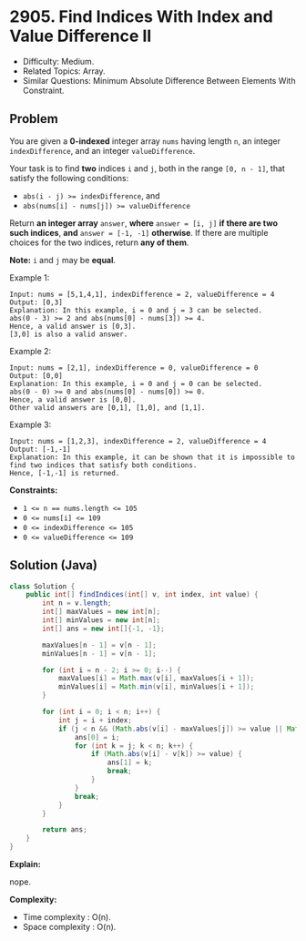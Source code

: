 # 2905. Find Indices With Index and Value Difference II

- Difficulty: Medium.
- Related Topics: Array.
- Similar Questions: Minimum Absolute Difference Between Elements With Constraint.

## Problem

You are given a **0-indexed** integer array `nums` having length `n`, an integer `indexDifference`, and an integer `valueDifference`.

Your task is to find **two** indices `i` and `j`, both in the range `[0, n - 1]`, that satisfy the following conditions:

- `abs(i - j) >= indexDifference`, and
- `abs(nums[i] - nums[j]) >= valueDifference`

Return **an integer array** `answer`, **where** `answer = [i, j]` **if there are two such indices**, **and** `answer = [-1, -1]` **otherwise**. If there are multiple choices for the two indices, return **any of them**.

**Note:** `i` and `j` may be **equal**.

Example 1:

```
Input: nums = [5,1,4,1], indexDifference = 2, valueDifference = 4
Output: [0,3]
Explanation: In this example, i = 0 and j = 3 can be selected.
abs(0 - 3) >= 2 and abs(nums[0] - nums[3]) >= 4.
Hence, a valid answer is [0,3].
[3,0] is also a valid answer.
```

Example 2:

```
Input: nums = [2,1], indexDifference = 0, valueDifference = 0
Output: [0,0]
Explanation: In this example, i = 0 and j = 0 can be selected.
abs(0 - 0) >= 0 and abs(nums[0] - nums[0]) >= 0.
Hence, a valid answer is [0,0].
Other valid answers are [0,1], [1,0], and [1,1].
```

Example 3:

```
Input: nums = [1,2,3], indexDifference = 2, valueDifference = 4
Output: [-1,-1]
Explanation: In this example, it can be shown that it is impossible to find two indices that satisfy both conditions.
Hence, [-1,-1] is returned.
```

**Constraints:**

- `1 <= n == nums.length <= 105`
- `0 <= nums[i] <= 109`
- `0 <= indexDifference <= 105`
- `0 <= valueDifference <= 109`

## Solution (Java)

```java
class Solution {
    public int[] findIndices(int[] v, int index, int value) {
        int n = v.length;
        int[] maxValues = new int[n];
        int[] minValues = new int[n];
        int[] ans = new int[]{-1, -1};

        maxValues[n - 1] = v[n - 1];
        minValues[n - 1] = v[n - 1];

        for (int i = n - 2; i >= 0; i--) {
            maxValues[i] = Math.max(v[i], maxValues[i + 1]);
            minValues[i] = Math.min(v[i], minValues[i + 1]);
        }

        for (int i = 0; i < n; i++) {
            int j = i + index;
            if (j < n && (Math.abs(v[i] - maxValues[j]) >= value || Math.abs(v[i] - minValues[j]) >= value)) {
                ans[0] = i;
                for (int k = j; k < n; k++) {
                    if (Math.abs(v[i] - v[k]) >= value) {
                        ans[1] = k;
                        break;
                    }
                }
                break;
            }
        }

        return ans;
    }
}
```

**Explain:**

nope.

**Complexity:**

- Time complexity : O(n).
- Space complexity : O(n).
